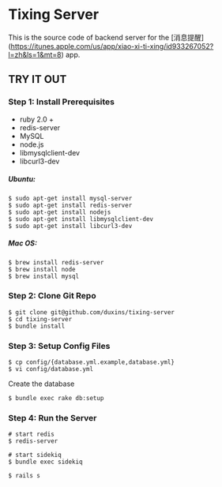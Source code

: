 # Tixing Server

This is the source code of backend server for the [消息提醒] (https://itunes.apple.com/us/app/xiao-xi-ti-xing/id933267052?l=zh&ls=1&mt=8) app.

## TRY IT OUT

### Step 1: Install Prerequisites

* ruby 2.0 +
* redis-server
* MySQL
* node.js
* libmysqlclient-dev
* libcurl3-dev

##### Ubuntu:

```shell
$ sudo apt-get install mysql-server
$ sudo apt-get install redis-server   
$ sudo apt-get install nodejs
$ sudo apt-get install libmysqlclient-dev
$ sudo apt-get install libcurl3-dev
```

##### Mac OS:

```shell
$ brew install redis-server
$ brew install node
$ brew install mysql  
```

### Step 2: Clone Git Repo

```shell
$ git clone git@github.com/duxins/tixing-server
$ cd tixing-server
$ bundle install
```

### Step 3: Setup Config Files
```
$ cp config/{database.yml.example,database.yml}
$ vi config/database.yml
```

Create the database
```shell
$ bundle exec rake db:setup
```

### Step 4: Run the  Server

```shell
# start redis
$ redis-server

# start sidekiq
$ bundle exec sidekiq

$ rails s
```